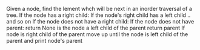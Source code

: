 Given a node, find the lement whch will be next in an inorder traversal of a tree. 
If the node has a right child:
  If the node's right child has a left child .. and so on
If the node does not have a right child:
  If  the node does not have parent:
    return None
  is the node a left child of the parent
    return parent
  If node is right child of the parent
    move up until the node is left child of the parent and print node's parent
